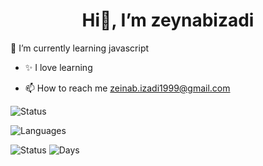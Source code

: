 <div align="center">
 
 # Hi👋, I’m zeynabizadi
 
</div>
                                                                            
🌱 I’m currently learning javascript

- ✨ I love learning

- 📫 How to reach me  zeinab.izadi1999@gmail.com

![Status](https://github-readme-stats.vercel.app/api?username=zeynabizadi&show_icons=true&count_private=true)

![Languages](https://github-readme-stats.vercel.app/api/top-langs/?username=Zeynabizadi&layout=compact&hide=html)

![Status](https://github-readme-stats.vercel.app/api?username=zeynabizadi&show_icons=true&count_private=true) ![Days](https://github-readme-streak-stats.herokuapp.com/?user=zeynabizadi)